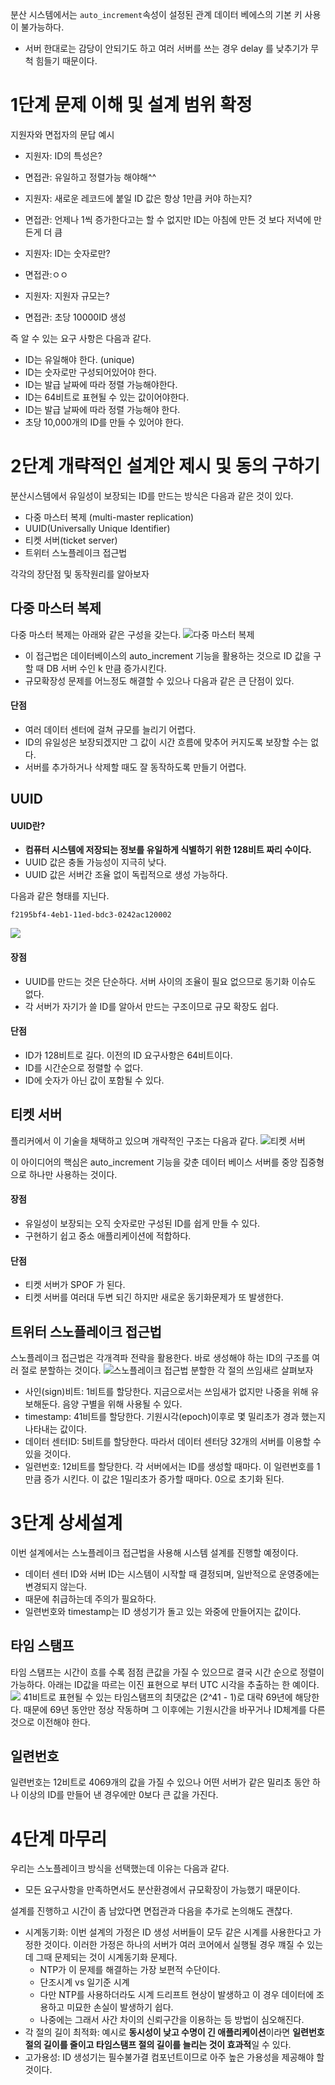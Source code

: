 분산 시스템에서는 `auto_increment`속성이 설정된 관계 데이터 베에스의 기본 키 사용이 불가능하다. 
- 서버 한대로는 감당이 안되기도 하고 여러 서버를 쓰는 경우 delay 를 낮추기가 무척 힘들기 때문이다.
# 1단계 문제 이해 및 설계 범위 확정
지원자와 면접자의 문답 예시

- 지원자: ID의 특성은?
- 면접관: 유일하고 정렬가능 해야해^^

- 지원자: 새로운 레코드에 붙일 ID 값은 항상 1만큼 커야 하는지?
- 면접관: 언제나 1씩 증가한다고는 할 수 없지만 ID는 아침에 만든 것 보다 저녁에 만든게 더 큼

- 지원자: ID는 숫자로만?
- 면접관:ㅇㅇ

- 지원자: 지원자 규모는?
- 면접관: 초당 10000ID 생성

즉 알 수 있는 요구 사항은 다음과 같다.
- ID는 유일해야 한다. (unique)
- ID는 숫자로만 구성되어있어야 한다.
- ID는 발급 날짜에 따라 정렬 가능해야한다.
- ID는 64비트로 표현될 수 있는 값이어야한다.
- ID는 발급 날짜에 따라 정렬 가능해야 한다.
- 초당 10,000개의 ID를 만들 수 있어야 한다.

# 2단계 개략적인 설계안 제시 및 동의 구하기
분산시스템에서 유일성이 보장되는 ID를 만드는 방식은 다음과 같은 것이 있다.

- 다중 마스터 복제 (multi-master replication)
- UUID(Universally Unique Identifier)
- 티켓 서버(ticket server)
- 트위터 스노플레이크 접근법

각각의 장단점 및 동작원리를 알아보자

## 다중 마스터 복제
다중 마스터 복제는 아래와 같은 구성을 갖는다.
![다중 마스터 복제](https://daeakin.github.io//images/large-system/multi-master%20replication.png)
- 이 접근법은 데이터베이스의 auto_increment 기능을 활용하는 것으로 ID 값을 구할 때 DB 서버 수인 k 만큼 증가시킨다.
- 규모확장성 문제를 어느정도 해결할 수 있으나 다음과 같은 큰 단점이 있다.
#### 단점
- 여러 데이터 센터에 걸쳐 규모를 늘리기 어렵다.
- ID의 유일성은 보장되겠지만 그 값이 시간 흐름에 맞추어 커지도록 보장할 수는 없다.
- 서버를 추가하거나 삭제할 때도 잘 동작하도록 만들기 어렵다.

## UUID
#### UUID란?
- **컴퓨터 시스템에 저장되는 정보를 유일하게 식별하기 위한 128비트 짜리 수이다.**
- UUID 값은 충돌 가능성이 지극히 낮다. 
- UUID 값은 서버간 조율 없이 독립적으로 생성 가능하다.

다음과 같은 형태를 지닌다.
```null
f2195bf4-4eb1-11ed-bdc3-0242ac120002
```

![](https://daeakin.github.io//images/large-system/UUID.png)

#### 장점
- UUID를 만드는 것은 단순하다. 서버 사이의 조율이 필요 없으므로 동기화 이슈도 없다.
- 각 서버가 자기가 쓸 ID를 알아서 만드는 구조이므로 규모 확장도 쉽다.
#### 단점
- ID가 128비트로 길다. 이전의 ID 요구사항은 64비트이다.
- ID를 시간순으로 정렬할 수 없다.
- ID에 숫자가 아닌 값이 포함될 수 있다.

## 티켓 서버
플리커에서 이 기술을 채택하고 있으며 개략적인 구조는 다음과 같다.
![티켓 서버](https://daeakin.github.io//images/large-system/ticket-server.png)

이 아이디어의 핵심은 auto_increment 기능을 갖춘 데이터 베이스 서버를 중앙 집중형으로 하나만 사용하는 것이다.

#### 장점
- 유일성이 보장되는 오직 숫자로만 구성된 ID를 쉽게 만들 수 있다.
- 구현하기 쉽고 중소 애플리케이션에 적합하다.
#### 단점
- 티켓 서버가 SPOF 가 된다.
- 티켓 서버를 여러대 두변 되긴 하지만 새로운 동기화문제가 또 발생한다.

## 트위터 스노플레이크 접근법
스노플레이크 접근법은 각개격파 전략을 활용한다. 바로 생성해야 하는 ID의 구조를 여러 절로 분할하는 것이다.
![스노플레이크 접근법](https://daeakin.github.io//images/large-system/snowflake.png)
분할한 각 절의 쓰임새르 살펴보자
- 사인(sign)비트: 1비트를 할당한다. 지금으로서는 쓰임새가 없지만 나중을 위해 유보해둔다. 음양 구별을 위해 사용될 수 있다.
- timestamp: 41비트를 할당한다. 기원시각(epoch)이후로 몇 밀리초가 경과 했는지 나타내는 값이다.
- 데이터 센터ID: 5비트를 할당한다. 따라서 데이터 센터당 32개의 서버를 이용할 수 있을 것이다.
- 일련번호: 12비트를 할당한다. 각 서버에서는 ID를 생성할 때마다. 이 일련번호를 1만큼 증가 시킨다. 이 값은 1밀리초가 증가할 때마다. 0으로 초기화 된다.

# 3단계 상세설계
이번 설계에서는 스노플레이크 접근법을 사용해 시스템 설계를 진행할 예정이다.
- 데이터 센터 ID와 서버 ID는 시스템이 시작할 때 결정되며, 일반적으로 운영중에는 변경되지 않는다.
- 때문에 취급하는데 주의가 필요하다.
- 일련번호와 timestamp는 ID 생성기가 돌고 있는 와중에 만들어지는 값이다.

## 타임 스탬프
타임 스탬프는 시간이 흐를 수록 점점 큰값을 가질 수 있으므로 결국 시간 순으로 정렬이 가능하다.
아래는 ID값을 따르는 이진 표현으로 부터 UTC 시각을 추출하는 한 예이다.
![](https://daeakin.github.io//images/large-system/timestamp.png)
41비트로 표현될 수 있는 타임스탬프의 최댓값은 (2^41 - 1)로 대략 69년에 해당한다.
때문에 69년 동안만 정상 작동하며 그 이후에는 기원시간을 바꾸거나 ID체계를 다른 것으로 이전해야 한다.

## 일련번호
일련번호는 12비트로 4069개의 값을 가질 수 있으나 어떤 서버가 같은 밀리초 동안 하나 이상의 ID를 만들어 낸 경우에만 0보다 큰 값을 가진다.

# 4단계 마무리
우리는 스노플레이크 방식을 선택했는데 이유는 다음과 같다.
- 모든 요구사항을 만족하면서도 분산환경에서 규모확장이 가능했기 때문이다.

설계를 진행하고 시간이 좀 남았다면 면접관과 다음을 추가로 논의해도 괜찮다.

- 시계동기화: 이번 설계의 가정은 ID 생성 서버들이 모두 같은 시계를 사용한다고 가정한 것이다. 이러한 가정은 하나의 서버가 여러 코어에서 실행될 경우 꺠질 수 있는데 그때 문제되는 것이 시계동기화 문제다.
	- NTP가 이 문제를 해결하는 가장 보편적 수단이다.
	- 단조시계 vs 일기준 시계
	- 다만 NTP를 사용하더라도 시계 드리프트 현상이 발생하고 이 경우 데이터에 조용하고 미묘한 손실이 발생하기 쉽다.
	- 나중에는 그래서 사간 차이의 신뢰구간을 이용하는 등 방법이 심오해진다.
- 각 절의 길이 최적화: 예시로 **동시성이 낮고 수명이 긴 애플리케이션**이라면 **일련번호 절의 길이를 줄이고 타임스탬프 절의 길이를 늘리는 것이 효과적**일 수 있다.
- 고가용성: ID 생성기는 필수불가결 컴포넌트이므로 아주 높은 가용성을 제공해야 할 것이다.

